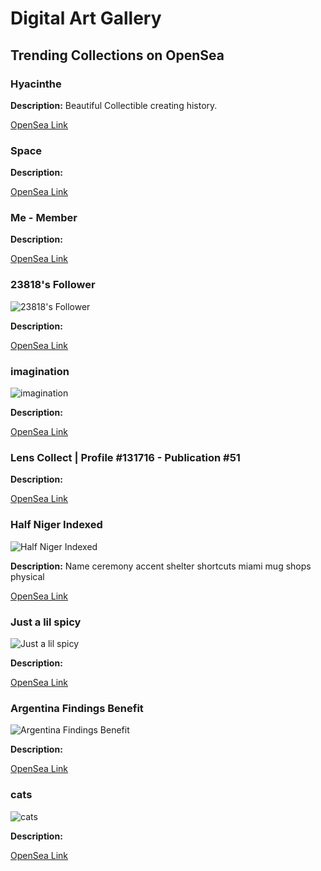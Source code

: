 # Digital Art Gallery

## Trending Collections on OpenSea

### Hyacinthe
**Description:** Beautiful Collectible creating history.

[OpenSea Link](https://opensea.io/collection/hyacinthe-3)

### Space
**Description:** 

[OpenSea Link](https://opensea.io/collection/space-923)

### Me - Member
**Description:** 

[OpenSea Link](https://opensea.io/collection/me-member)

### 23818's Follower
![23818's Follower](https://i.seadn.io/s/raw/files/19f9f090920392cc3650cbdf4361755b.png?w=500&auto=format)

**Description:** 

[OpenSea Link](https://opensea.io/collection/23818-s-follower)

### imagination
![imagination](https://i.seadn.io/s/raw/files/83b03991f2ba75b6c78caef9dea3a885.png?w=500&auto=format)

**Description:** 

[OpenSea Link](https://opensea.io/collection/imagination-162)

### Lens Collect | Profile #131716 - Publication #51
**Description:** 

[OpenSea Link](https://opensea.io/collection/lens-collect-profile-131716-publication-51)

### Half Niger Indexed
![Half Niger Indexed](https://i.seadn.io/s/raw/files/c3ceeff5a290bfab4678ef041042e999.jpg?w=500&auto=format)

**Description:** Name ceremony accent shelter shortcuts miami mug shops physical

[OpenSea Link](https://opensea.io/collection/half-niger-indexed)

### Just a lil spicy
![Just a lil spicy](https://i.seadn.io/s/raw/files/68516b1333f74b4ec335f8298d950aba.gif?w=500&auto=format)

**Description:** 

[OpenSea Link](https://opensea.io/collection/just-a-lil-spicy)

### Argentina Findings Benefit
![Argentina Findings Benefit](https://i.seadn.io/s/raw/files/419e8180b2bffc8189792833480914d1.jpg?w=500&auto=format)

**Description:** 

[OpenSea Link](https://opensea.io/collection/argentina-findings-benefit)

### cats
![cats](https://i.seadn.io/s/raw/files/807c5fb9690ff07fa226594855457cb0.png?w=500&auto=format)

**Description:** 

[OpenSea Link](https://opensea.io/collection/cats-979)

